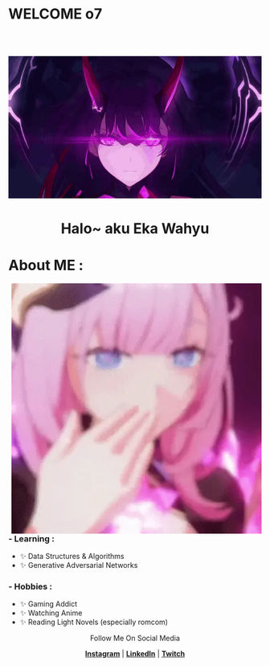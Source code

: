 # WELCOME o7
</br>
</br>
<p align="center">
  <img src="meii senpaiii.webp" alt="Banner">
</p>

<h1 align="center">Halo~ aku Eka Wahyu</h1>

# About ME :

<img alt="GIF" align="right" src="elyy.webp">  

### - Learning :
- ✨ Data Structures & Algorithms
- ✨ Generative Adversarial Networks

### - Hobbies : 
- ✨ Gaming Addict
- ✨ Watching Anime
- ✨ Reading Light Novels (especially romcom)

<p align="center">Follow Me On Social Media </p> 
<p align="center">
  <strong><a href="https://www.instagram.com/ekaawahhyuu/">Instagram</a></strong> |
  <strong><a href="https://www.linkedin.com/in/edisonlee55">LinkedIn</a></strong> |
  <strong><a href="https://www.twitch.tv/edisonlee55">Twitch</a></strong>
</p>


